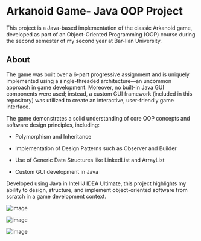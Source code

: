 # Arkanoid Game- Java OOP Project
This project is a Java-based implementation of the classic Arkanoid game, developed as part of an Object-Oriented Programming (OOP) course during the second semester of my second year at Bar-Ilan University.

## About
The game was built over a 6-part progressive assignment and is uniquely implemented using a single-threaded architecture—an uncommon approach in game development. 
Moreover, no built-in Java GUI components were used; instead, a custom GUI framework (included in this repository) was utilized to create an interactive, user-friendly game interface.

The game demonstrates a solid understanding of core OOP concepts and software design principles, including:

- Polymorphism and Inheritance

- Implementation of Design Patterns such as Observer and Builder

- Use of Generic Data Structures like LinkedList and ArrayList

- Custom GUI development in Java

Developed using Java in IntelliJ IDEA Ultimate, this project highlights my ability to design, structure, and implement object-oriented software from scratch in a game development context.

![image](https://github.com/user-attachments/assets/376e9d61-b7e8-43d2-907f-fcf64765fc1a)

![image](https://github.com/user-attachments/assets/5d9758f3-c0d4-4bf5-b000-e7e7240d8bb3)

![image](https://github.com/user-attachments/assets/87a03484-3abc-4fe2-b99a-b1fd7a810750)


